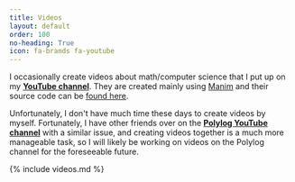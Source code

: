 ```yaml
---
title: Videos
layout: default
order: 100
no-heading: True
icon: fa-brands fa-youtube
---
```


I occasionally create videos about math/computer science that I put up on my **[YouTube channel](https://www.youtube.com/channel/UC_IaBSHmisYbiYlv32EeNkQ)**.
They are created mainly using [Manim](https://www.manim.community/) and their source code can be [found here](https://github.com/xiaoxiae/videos).

Unfortunately, I don't have much time these days to create videos by myself.
Fortunately, I have other friends over on the **[Polylog YouTube channel](https://www.youtube.com/@PolylogCS)** with a similar issue, and creating videos together is a much more manageable task, so I will likely be working on videos on the Polylog channel for the foreseeable future.

{% include videos.md %}
